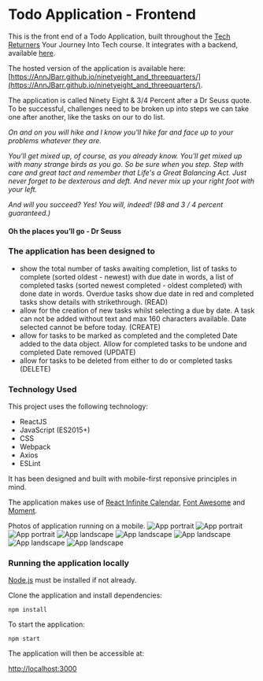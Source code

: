 

# Todo Application - Frontend

This is the front end of a Todo Application, built throughout the [Tech Returners](https://techreturners.com) Your Journey Into Tech course. It integrates with a backend, available [here](https://github.com/AnnJBarr/ninetyeight_and_threequarters).

The hosted version of the application is available here: [https://AnnJBarr.github.io/ninetyeight_and_threequarters/](https://AnnJBarr.github.io/ninetyeight_and_threequarters/).

The application is called Ninety Eight & 3/4 Percent after a Dr Seuss quote. To be successful, challenges need to be broken up into steps we can take one after another, like the tasks on our to do list.

*On and on you will hike 
and I know you'll hike far 
and face up to your problems whatever they are.*

*You'll get mixed up, of course, as you already know. You'll get mixed up with many strange birds as you go. So be sure when you step. Step with care and great tact and remember that Life's a Great Balancing Act. Just never forget to be dexterous and deft. And never mix up your right foot with your left.*

*And will you succeed? Yes! You will, indeed! (98 and 3 / 4 percent guaranteed.)*

#### Oh the places you’ll go - Dr Seuss

### The application has been designed to 
- show the total number of tasks awaiting completion, list of tasks to complete (sorted oldest - newest) with due date in words, a list of completed tasks (sorted newest completed - oldest completed) with done date in words. Overdue tasks show due date in red and completed tasks show details with strikethrough.  (READ)
- allow for the creation of new tasks whilst selecting a due by date. A task can not be added without text and max 160 characters available. Date selected cannot be before today. (CREATE)
- allow for tasks to be marked as completed and the completed Date added to the data object. Allow for completed tasks to be undone and completed Date removed (UPDATE)
- allow for tasks to be deleted from either to do or completed tasks (DELETE)


### Technology Used

This project uses the following technology:

- ReactJS
- JavaScript (ES2015+)
- CSS
- Webpack
- Axios
- ESLint

It has been designed and built with mobile-first reponsive principles in mind.

The application makes use of [React Infinite Calendar](https://www.npmjs.com/package/react-infinite-calendar), [Font Awesome](https://www.npmjs.com/package/font-awesome) and [Moment](https://www.npmjs.com/package/moment).

Photos of application running on a mobile.
![App portrait](https://github.com/AnnJBarr/ninetyeight_and_threequarters/blob/master/public/mobportraittop.jpeg)
![App portrait](https://github.com/AnnJBarr/ninetyeight_and_threequarters/blob/master/public/mobportraitmid.jpeg)
![App portrait](https://github.com/AnnJBarr/ninetyeight_and_threequarters/blob/master/public/mobportraitbottom.jpeg)
![App landscape](https://github.com/AnnJBarr/ninetyeight_and_threequarters/blob/master/public/moblandtop.jpeg)
![App landscape](https://github.com/AnnJBarr/ninetyeight_and_threequarters/blob/master/public/moblandmid1.jpeg)
![App landscape](https://github.com/AnnJBarr/ninetyeight_and_threequarters/blob/master/public/moblandmid2.jpeg)
![App landscape](https://github.com/AnnJBarr/ninetyeight_and_threequarters/blob/master/public/moblandmid3.jpeg)
![App landscape](https://github.com/AnnJBarr/ninetyeight_and_threequarters/blob/master/public/moblandbottom.jpeg)

### Running the application locally

[Node.js](https://nodejs.org/en/) must be installed if not already.

Clone the application and install dependencies:

    npm install

To start the application:

    npm start

The application will then be accessible at:

[http://localhost:3000](http://localhost:3000)